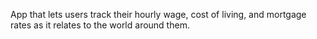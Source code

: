 App that lets users track their hourly wage, cost of living, and mortgage rates as it relates to the world around them.